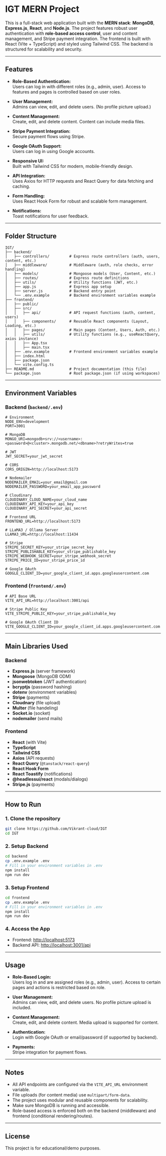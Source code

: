 # IGT MERN Project

This is a full-stack web application built with the **MERN stack**: **MongoDB**, **Express.js**, **React**, and **Node.js**. The project features robust user authentication with **role-based access control**, user and content management, and Stripe payment integration. The frontend is built with React (Vite + TypeScript) and styled using Tailwind CSS. The backend is structured for scalability and security.

---

## Features

- **Role-Based Authentication:**  
  Users can log in with different roles (e.g., admin, user). Access to features and pages is controlled based on user roles.

- **User Management:**  
  Admins can view, edit, and delete users. (No profile picture upload.)

- **Content Management:**  
  Create, edit, and delete content. Content can include media files.

- **Stripe Payment Integration:**  
  Secure payment flows using Stripe.

- **Google OAuth Support:**  
  Users can log in using Google accounts.

- **Responsive UI:**  
  Built with Tailwind CSS for modern, mobile-friendly design.

- **API Integration:**  
  Uses Axios for HTTP requests and React Query for data fetching and caching.

- **Form Handling:**  
  Uses React Hook Form for robust and scalable form management.

- **Notifications:**  
  Toast notifications for user feedback.

---

## Folder Structure

```
IGT/
├── backend/
│   ├── controllers/         # Express route controllers (auth, users, content, etc.)
│   ├── middleware/          # Middleware (auth, role checks, error handling)
│   ├── models/              # Mongoose models (User, Content, etc.)
│   ├── routes/              # Express route definitions
│   ├── utils/               # Utility functions (JWT, etc.)
│   ├── app.js               # Express app setup
│   ├── server.js            # Backend entry point
│   └── .env.example         # Backend environment variables example
├── frontend/
│   ├── public/
│   ├── src/
│   │   ├── api/             # API request functions (auth, content, users)
│   │   ├── components/      # Reusable React components (Layout, Loading, etc.)
│   │   ├── pages/           # Main pages (Content, Users, Auth, etc.)
│   │   ├── utils/           # Utility functions (e.g., useReactQuery, axios instance)
│   │   ├── App.tsx
│   │   ├── main.tsx
│   ├── .env.example         # Frontend environment variables example
│   ├── index.html
│   ├── package.json
│   └── vite.config.ts
├── README.md                # Project documentation (this file)
└── package.json             # Root package.json (if using workspaces)
```

---

## Environment Variables

### Backend (`backend/.env`)
```
# Environment
NODE_ENV=development
PORT=3001

# MongoDB
MONGO_URI=mongodb+srv://<username>:<password>@<cluster>.mongodb.net/<dbname>?retryWrites=true

# JWT
JWT_SECRET=your_jwt_secret

# CORS
CORS_ORIGIN=http://localhost:5173

# Nodemailer
NODEMAILER_EMAIL=your_email@gmail.com
NODEMAILER_PASSWORD=your_email_app_password

# Cloudinary
CLOUDINARY_CLOUD_NAME=your_cloud_name
CLOUDINARY_API_KEY=your_api_key
CLOUDINARY_API_SECRET=your_api_secret

# Frontend URL
FRONTEND_URL=http://localhost:5173

# LLaMA3 / Ollama Server
LLAMA3_URL=http://localhost:11434

# Stripe
STRIPE_SECRET_KEY=your_stripe_secret_key
STRIPE_PUBLISHABLE_KEY=your_stripe_publishable_key
STRIPE_WEBHOOK_SECRET=your_stripe_webhook_secret
STRIPE_PRICE_ID=your_stripe_price_id

# Google OAuth
GOOGLE_CLIENT_ID=your_google_client_id.apps.googleusercontent.com

```

### Frontend (`frontend/.env`)
```
# API Base URL
VITE_API_URL=http://localhost:3001/api

# Stripe Public Key
VITE_STRIPE_PUBLIC_KEY=your_stripe_publishable_key

# Google OAuth Client ID
VITE_GOOGLE_CLIENT_ID=your_google_client_id.apps.googleusercontent.com

```

---

## Main Libraries Used

### Backend
- **Express.js** (server framework)
- **Mongoose** (MongoDB ODM)
- **jsonwebtoken** (JWT authentication)
- **bcryptjs** (password hashing)
- **dotenv** (environment variables)
- **Stripe** (payments)
- **Cloudnary** (file upload)
- **Multer** (file handeling)
- **Socket.io** (socket)
- **nodemailer** (send mails)

### Frontend
- **React** (with Vite)
- **TypeScript**
- **Tailwind CSS**
- **Axios** (API requests)
- **React Query** (`@tanstack/react-query`)
- **React Hook Form**
- **React Toastify** (notifications)
- **@headlessui/react** (modals/dialogs)
- **Stripe.js** (payments)

---

## How to Run

### 1. Clone the repository
```sh
git clone https://github.com/Vikrant-cloud/IGT
cd IGT
```

### 2. Setup Backend
```sh
cd backend
cp .env.example .env
# Fill in your environment variables in .env
npm install
npm run dev
```

### 3. Setup Frontend
```sh
cd frontend
cp .env.example .env
# Fill in your environment variables in .env
npm install
npm run dev
```

### 4. Access the App
- Frontend: [http://localhost:5173](http://localhost:5173)
- Backend API: [http://localhost:3001/api](http://localhost:3001/api)

---

## Usage

- **Role-Based Login:**  
  Users log in and are assigned roles (e.g., admin, user). Access to certain pages and actions is restricted based on role.

- **User Management:**  
  Admins can view, edit, and delete users. No profile picture upload is included.

- **Content Management:**  
  Create, edit, and delete content. Media upload is supported for content.

- **Authentication:**  
  Login with Google OAuth or email/password (if supported by backend).

- **Payments:**  
  Stripe integration for payment flows.

---

## Notes

- All API endpoints are configured via the `VITE_API_URL` environment variable.
- File uploads (for content media) use `multipart/form-data`.
- The project uses modular and reusable components for scalability.
- Make sure MongoDB is running and accessible.
- Role-based access is enforced both on the backend (middleware) and frontend (conditional rendering/routes).

---

## License

This project is for educational/demo purposes.
